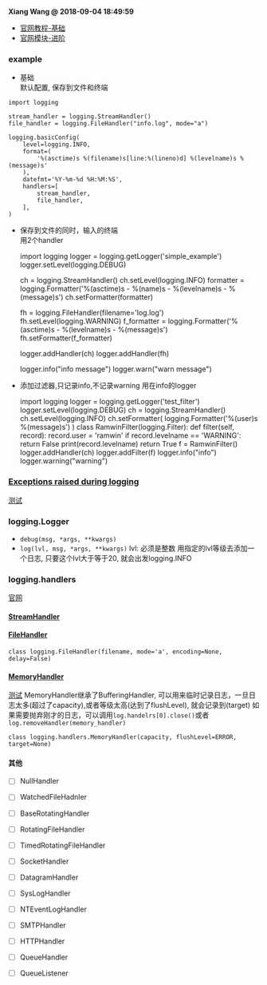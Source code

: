 **Xiang Wang @ 2018-09-04 18:49:59**

* [官网教程-基础](https://docs.python.org/3/howto/logging.html)
* [官网模块-进阶](https://docs.python.org/3/library/logging.html)

### example
* 基础  
默认配置, 保存到文件和终端

```python3
import logging

stream_handler = logging.StreamHandler()
file_handler = logging.FileHandler("info.log", mode="a")

logging.basicConfig(
    level=logging.INFO,
    format=(
        '%(asctime)s %(filename)s[line:%(lineno)d] %(levelname)s %(message)s'
    ),
    datefmt='%Y-%m-%d %H:%M:%S',
    handlers=[
        stream_handler,
        file_handler,
    ],
)
```

* 保存到文件的同时，输入的终端  
用2个handler

    import logging
    logger = logging.getLogger('simple_example')
    logger.setLevel(logging.DEBUG)

    ch = logging.StreamHandler()
    ch.setLevel(logging.INFO)
    formatter = logging.Formatter('%(asctime)s - %(name)s - %(levelname)s - %(message)s')
    ch.setFormatter(formatter)

    fh = logging.FileHandler(filename='log.log')
    fh.setLevel(logging.WARNING)
    f_formatter = logging.Formatter('%(asctime)s - %(levelname)s - %(message)s')
    fh.setFormatter(f_formatter)

    logger.addHandler(ch)
    logger.addHandler(fh)

    logger.info("info message")
    logger.warn("warn message")


* 添加过滤器,只记录info,不记录warning
用在info的logger


    import logging
    logger = logging.getLogger('test_filter')
    logger.setLevel(logging.DEBUG)
    ch = logging.StreamHandler()
    ch.setLevel(logging.INFO)
    ch.setFormatter(
        logging.Formatter('%(user)s %(message)s')
    )
    class RamwinFilter(logging.Filter):
        def filter(self, record):
            record.user = 'ramwin'
            if record.levelname == 'WARNING':
                return False
            print(record.levelname)
            return True
    f = RamwinFilter()
    logger.addHandler(ch)
    logger.addFilter(f)
    logger.info("info")
    logger.warning("warning")


### [Exceptions raised during logging][exceptions]
[测试](./test_unicode.py)

### logging.Logger
* `debug(msg, *args, **kwargs)`
* `log(lvl, msg, *args, **kwargs)`
lvl: 必须是整数
用指定的lvl等级去添加一个日志, 只要这个lvl大于等于20, 就会出发logging.INFO

### logging.handlers
[官网](https://docs.python.org/3/library/logging.handlers.html)

#### [StreamHandler](https://docs.python.org/3/library/logging.handlers.html#streamhandler)
#### [FileHandler](https://docs.python.org/3/library/logging.handlers.html#filehandler)
```
class logging.FileHandler(filename, mode='a', encoding=None, delay=False)
```

#### [MemoryHandler](https://docs.python.org/3/library/logging.handlers.html#memoryhandler)
[测试](./memory_handler.py)
MemoryHandler继承了BufferingHandler, 可以用来临时记录日志，一旦日志太多(超过了capacity),或者等级太高(达到了flushLevel), 就会记录到(target)
如果需要抛弃刚才的日志，可以调用`log.handelrs[0].close()`或者`log.removeHandler(memory_handler)`
```
class logging.handlers.MemoryHandler(capacity, flushLevel=ERROR, target=None)
```

#### 其他
* [ ] NullHandler
* [ ] WatchedFileHadnler
* [ ] BaseRotatingHandler
* [ ] RotatingFileHandler
* [ ] TimedRotatingFileHandler
* [ ] SocketHandler
* [ ] DatagramHandler
* [ ] SysLogHandler
* [ ] NTEventLogHandler
* [ ] SMTPHandler
* [ ] HTTPHandler
* [ ] QueueHandler
* [ ] QueueListener


[exceptions]: https://docs.python.org/3/howto/logging.html#exceptions-raised-during-logging
